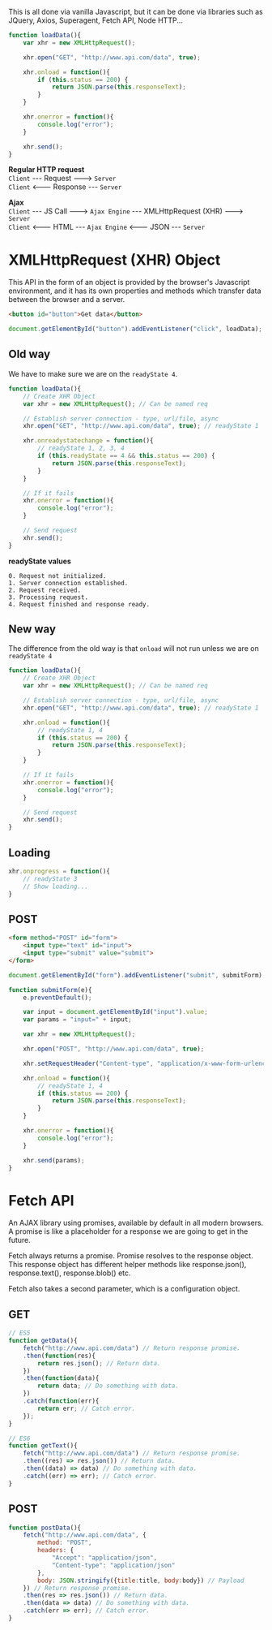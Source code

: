 This is all done via vanilla Javascript, but it can be done via libraries such as JQuery, Axios, Superagent, Fetch API, Node HTTP...  

```javascript
function loadData(){
    var xhr = new XMLHttpRequest();

    xhr.open("GET", "http://www.api.com/data", true);

    xhr.onload = function(){
        if (this.status == 200) {
            return JSON.parse(this.responseText);
        }
    }

    xhr.onerror = function(){
        console.log("error");
    }

    xhr.send();
}
```

**Regular HTTP request**  
`Client` --- Request ---> `Server`  
`Client` <--- Response --- `Server`  

**Ajax**  
`Client` --- JS Call ---> `Ajax Engine` --- XMLHttpRequest (XHR) ---> `Server`  
`Client` <--- HTML --- `Ajax Engine` <--- JSON --- `Server`  

# XMLHttpRequest (XHR) Object
This API in the form of an object is provided by the browser's Javascript environment, and it has its own properties and methods which transfer data between the browser and a server.

```html
<button id="button">Get data</button>
```
```javascript
document.getElementById("button").addEventListener("click", loadData);
```

## Old way

We have to make sure we are on the `readyState 4`.  
```javascript
function loadData(){
    // Create XHR Object
    var xhr = new XMLHttpRequest(); // Can be named req

    // Establish server connection - type, url/file, async
    xhr.open("GET", "http://www.api.com/data", true); // readyState 1

    xhr.onreadystatechange = function(){
        // readyState 1, 2, 3, 4
        if (this.readyState == 4 && this.status == 200) {
            return JSON.parse(this.responseText);
        }
    }

    // If it fails
    xhr.onerror = function(){
        console.log("error");
    }

    // Send request
    xhr.send();
}
```
**readyState values**  
```
0. Request not initialized.  
1. Server connection established.  
2. Request received.  
3. Processing request.  
4. Request finished and response ready.  
```

## New way
The difference from the old way is that `onload` will not run unless we are on `readyState 4`
```javascript
function loadData(){
    // Create XHR Object
    var xhr = new XMLHttpRequest(); // Can be named req

    // Establish server connection - type, url/file, async
    xhr.open("GET", "http://www.api.com/data", true); // readyState 1

    xhr.onload = function(){
        // readyState 1, 4
        if (this.status == 200) {
            return JSON.parse(this.responseText);
        }
    }

    // If it fails
    xhr.onerror = function(){
        console.log("error");
    }

    // Send request
    xhr.send();
}
```

## Loading
```javascript
xhr.onprogress = function(){
    // readyState 3
    // Show loading...
}
```

## POST
```html
<form method="POST" id="form">
    <input type="text" id="input">
    <input type="submit" value="submit">
</form>
```
```javascript
document.getElementById("form").addEventListener("submit", submitForm);

function submitForm(e){
    e.preventDefault();

    var input = document.getElementById("input").value;
    var params = "input=" + input;

    var xhr = new XMLHttpRequest();

    xhr.open("POST", "http://www.api.com/data", true);

    xhr.setRequestHeader("Content-type", "application/x-www-form-urlencoded");

    xhr.onload = function(){
        // readyState 1, 4
        if (this.status == 200) {
            return JSON.parse(this.responseText);
        }
    }

    xhr.onerror = function(){
        console.log("error");
    }

    xhr.send(params);
}
```
# Fetch API

An AJAX library using promises, available by default in all modern browsers. A promise is like a placeholder for a response we are going to get in the future.   

Fetch always returns a promise. Promise resolves to the response object. This response object has different helper methods like response.json(), response.text(), response.blob() etc.

Fetch also takes a second parameter, which is a configuration object.

## GET
```javascript
// ES5
function getData(){
    fetch("http://www.api.com/data") // Return response promise.
    .then(function(res){
        return res.json(); // Return data.
    })
    .then(function(data){
        return data; // Do something with data.
    })
    .catch(function(err){
        return err; // Catch error.
    });
}

// ES6
function getText(){
    fetch("http://www.api.com/data") // Return response promise.
    .then((res) => res.json()) // Return data.
    .then((data) => data) // Do something with data.
    .catch((err) => err); // Catch error.
}
```
## POST
```javascript
function postData(){
    fetch("http://www.api.com/data", {
        method: "POST",
        headers: {
            "Accept": "application/json",
            "Content-type": "application/json"
        },
        body: JSON.stringify({title:title, body:body}) // Payload
    }) // Return response promise.
    .then(res => res.json()) // Return data.
    .then(data => data) // Do something with data.
    .catch(err => err); // Catch error.
}
```